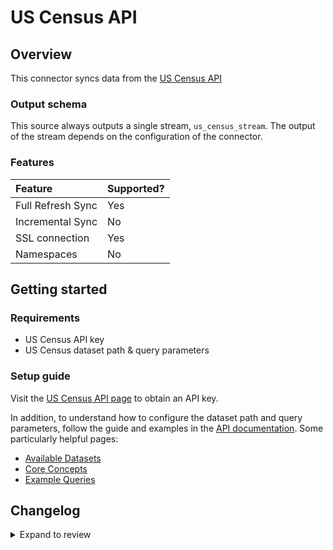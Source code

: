# US Census API

## Overview

This connector syncs data from the [US Census API](https://www.census.gov/data/developers/guidance/api-user-guide.Example_API_Queries.html)

<!-- env:oss -->

### Output schema

This source always outputs a single stream, `us_census_stream`. The output of the stream depends on the configuration of the connector.

### Features

| Feature           | Supported? |
| :---------------- | :--------- |
| Full Refresh Sync | Yes        |
| Incremental Sync  | No         |
| SSL connection    | Yes        |
| Namespaces        | No         |

<!-- /env:oss -->

## Getting started

### Requirements

- US Census API key
- US Census dataset path & query parameters

### Setup guide

Visit the [US Census API page](https://api.census.gov/data/key_signup.html) to obtain an API key.

In addition, to understand how to configure the dataset path and query parameters, follow the guide and examples in the [API documentation](https://www.census.gov/data/developers/data-sets.html). Some particularly helpful pages:

- [Available Datasets](https://www.census.gov/data/developers/guidance/api-user-guide.Available_Data.html)
- [Core Concepts](https://www.census.gov/data/developers/guidance/api-user-guide.Core_Concepts.html)
- [Example Queries](https://www.census.gov/data/developers/guidance/api-user-guide.Example_API_Queries.html)

## Changelog

<details>
  <summary>Expand to review</summary>

| Version | Date       | Pull Request                                             | Subject                                           |
| :------ | :--------- | :------------------------------------------------------- | :------------------------------------------------ |
| 0.3.20 | 2025-05-04 | [59553](https://github.com/airbytehq/airbyte/pull/59553) | Update dependencies |
| 0.3.19 | 2025-04-26 | [58923](https://github.com/airbytehq/airbyte/pull/58923) | Update dependencies |
| 0.3.18 | 2025-04-20 | [58576](https://github.com/airbytehq/airbyte/pull/58576) | Update dependencies |
| 0.3.17 | 2025-04-12 | [58026](https://github.com/airbytehq/airbyte/pull/58026) | Update dependencies |
| 0.3.16 | 2025-04-05 | [56882](https://github.com/airbytehq/airbyte/pull/56882) | Update dependencies |
| 0.3.15 | 2025-03-22 | [56241](https://github.com/airbytehq/airbyte/pull/56241) | Update dependencies |
| 0.3.14 | 2025-03-08 | [55640](https://github.com/airbytehq/airbyte/pull/55640) | Update dependencies |
| 0.3.13 | 2025-03-01 | [55103](https://github.com/airbytehq/airbyte/pull/55103) | Update dependencies |
| 0.3.12 | 2025-02-22 | [54504](https://github.com/airbytehq/airbyte/pull/54504) | Update dependencies |
| 0.3.11 | 2025-02-15 | [54080](https://github.com/airbytehq/airbyte/pull/54080) | Update dependencies |
| 0.3.10 | 2025-02-08 | [53542](https://github.com/airbytehq/airbyte/pull/53542) | Update dependencies |
| 0.3.9 | 2025-02-01 | [53045](https://github.com/airbytehq/airbyte/pull/53045) | Update dependencies |
| 0.3.8 | 2025-01-25 | [52431](https://github.com/airbytehq/airbyte/pull/52431) | Update dependencies |
| 0.3.7 | 2025-01-18 | [51948](https://github.com/airbytehq/airbyte/pull/51948) | Update dependencies |
| 0.3.6 | 2025-01-11 | [51420](https://github.com/airbytehq/airbyte/pull/51420) | Update dependencies |
| 0.3.5 | 2024-12-28 | [50809](https://github.com/airbytehq/airbyte/pull/50809) | Update dependencies |
| 0.3.4 | 2024-12-21 | [50329](https://github.com/airbytehq/airbyte/pull/50329) | Update dependencies |
| 0.3.3 | 2024-12-14 | [48255](https://github.com/airbytehq/airbyte/pull/48255) | Update dependencies |
| 0.3.2 | 2024-10-29 | [47845](https://github.com/airbytehq/airbyte/pull/47845) | Update dependencies |
| 0.3.1 | 2024-10-28 | [47119](https://github.com/airbytehq/airbyte/pull/47119) | Update dependencies |
| 0.3.0 | 2024-10-22 | [47246](https://github.com/airbytehq/airbyte/pull/47246) | Migrate to manifest-only format |
| 0.2.6 | 2024-10-12 | [46813](https://github.com/airbytehq/airbyte/pull/46813) | Update dependencies |
| 0.2.5 | 2024-10-05 | [46442](https://github.com/airbytehq/airbyte/pull/46442) | Update dependencies |
| 0.2.4 | 2024-09-28 | [46181](https://github.com/airbytehq/airbyte/pull/46181) | Update dependencies |
| 0.2.3 | 2024-09-21 | [45743](https://github.com/airbytehq/airbyte/pull/45743) | Update dependencies |
| 0.2.2 | 2024-09-14 | [44364](https://github.com/airbytehq/airbyte/pull/44364) | Update dependencies |
| 0.2.1 | 2024-09-07 | [45331](https://github.com/airbytehq/airbyte/pull/45331) | Fix schema |
| 0.2.0 | 2024-08-10 | [43521](https://github.com/airbytehq/airbyte/pull/43521) | Migrate to Low Code |
| 0.1.16 | 2024-08-10 | [43566](https://github.com/airbytehq/airbyte/pull/43566) | Update dependencies |
| 0.1.15 | 2024-08-03 | [43214](https://github.com/airbytehq/airbyte/pull/43214) | Update dependencies |
| 0.1.14 | 2024-07-27 | [42595](https://github.com/airbytehq/airbyte/pull/42595) | Update dependencies |
| 0.1.13 | 2024-07-20 | [42176](https://github.com/airbytehq/airbyte/pull/42176) | Update dependencies |
| 0.1.12 | 2024-07-13 | [41904](https://github.com/airbytehq/airbyte/pull/41904) | Update dependencies |
| 0.1.11 | 2024-07-10 | [41491](https://github.com/airbytehq/airbyte/pull/41491) | Update dependencies |
| 0.1.10 | 2024-07-09 | [41166](https://github.com/airbytehq/airbyte/pull/41166) | Update dependencies |
| 0.1.9 | 2024-07-06 | [40772](https://github.com/airbytehq/airbyte/pull/40772) | Update dependencies |
| 0.1.8 | 2024-06-26 | [40549](https://github.com/airbytehq/airbyte/pull/40549) | Migrate off deprecated auth package |
| 0.1.7 | 2024-06-25 | [40294](https://github.com/airbytehq/airbyte/pull/40294) | Update dependencies |
| 0.1.6 | 2024-06-22 | [39981](https://github.com/airbytehq/airbyte/pull/39981) | Update dependencies |
| 0.1.5 | 2024-06-06 | [39262](https://github.com/airbytehq/airbyte/pull/39262) | [autopull] Upgrade base image to v1.2.2 |
| 0.1.4 | 2024-05-20 | [38370](https://github.com/airbytehq/airbyte/pull/38370) | [autopull] base image + poetry + up_to_date |
| 0.1.3 | 2024-01-03 | [33890](https://github.com/airbytehq/airbyte/pull/33890) | Allow additional properties in connector spec |
| 0.1.2 | 2021-12-28 | [8628](https://github.com/airbytehq/airbyte/pull/8628) | Update fields in source-connectors specifications |
| 0.1.1 | 2021-11-08 | [7499](https://github.com/airbytehq/airbyte/pull/7499) | Remove base-python dependencies |
| 0.1.0 | 2021-07-20 | [4228](https://github.com/airbytehq/airbyte/pull/4228) | Initial release |

</details>
